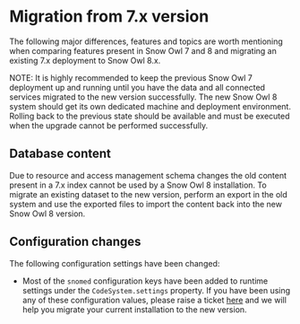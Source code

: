 # Migration from 7.x version

The following major differences, features and topics are worth mentioning when comparing features present in Snow Owl 7 and 8 and migrating an existing 7.x deployment to Snow Owl 8.x.

NOTE: It is highly recommended to keep the previous Snow Owl 7 deployment up and running until you have the data and all connected services migrated to the new version successfully. The new Snow Owl 8 system should get its own dedicated machine and deployment environment. Rolling back to the previous state should be available and must be executed when the upgrade cannot be performed successfully.

## Database content

Due to resource and access management schema changes the old content present in a 7.x index cannot be used by a Snow Owl 8 installation. To migrate an existing dataset to the new version, perform an export in the old system and use the exported files to import the content back into the new Snow Owl 8 version.

## Configuration changes

The following configuration settings have been changed:
* Most of the `snomed` configuration keys have been added to runtime settings under the `CodeSystem.settings` property. If you have been using any of these configuration values, please raise a ticket [here](https://github.com/b2ihealthcare/snow-owl/issues/new/choose) and we will help you migrate your current installation to the new version.
